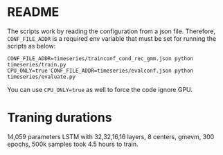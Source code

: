 # README

The scripts work by reading the configuration from a json file. Therefore, `CONF_FILE_ADDR` is a required env variable that must be set for running the scripts as below:
```
CONF_FILE_ADDR=timeseries/trainconf_cond_rec_gmm.json python timeseries/train.py
CPU_ONLY=true CONF_FILE_ADDR=timeseries/evalconf.json python timeseries/evaluate.py
```
You can use `CPU_ONLY=true` as well to force the code ignore GPU.


# Traning durations

14,059 parameters LSTM with 32,32,16,16 layers, 8 centers, gmevm, 300 epochs, 500k samples took 4.5 hours to train. 